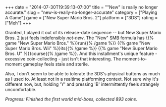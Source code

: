 +++
date = "2014-07-30T19:39:13-07:00"
title = "\"New\" is really no longer accurate."
slug = "new-is-really-no-longer-accurate"
category = ["Playing A Game"]
game = ["New Super Mario Bros. 2"]
platform = ["3DS"]
rating = ["Meh"]
+++

Granted, I played it out of its release-date sequence -- but New Super Mario Bros. 2 just feels indefensibly <i>not-new</i>.  The "New" SMB formula has {{% game "New Super Mario Bros." %}}run{{% /game %}} {{% game "New Super Mario Bros. Wii" %}}its{{% /game %}} {{% game "New Super Mario Bros. U" %}}course{{% /game %}}.  And this installment's unique feature - excessive coin-collecting - just isn't that interesting.  The moment-to-moment gameplay feels stale and sterile.

Also, I don't seem to be able to tolerate the 3DS's physical buttons as much as I used to.  At least not in a realtime platforming context.  Not sure why it's different now, but, holding 'Y' and pressing 'B' intermittently feels strangely uncomfortable.

<i>Progress: Finished the first world mid-boss, collected 893 coins.</i>
